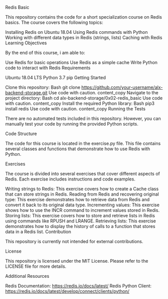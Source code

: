 Redis Basic

This repository contains the code for a short specialization course on Redis basics. The course covers the following topics:

Installing Redis on Ubuntu 18.04
Using Redis commands with Python
Working with different data types in Redis (strings, lists)
Caching with Redis
Learning Objectives

By the end of this course, i am able to:

Use Redis for basic operations
Use Redis as a simple cache
Write Python code to interact with Redis
Requirements

Ubuntu 18.04 LTS
Python 3.7
pip
Getting Started

Clone this repository:
Bash
git clone https://github.com/your-username/alx-backend-storage.git
Use code with caution.
content_copy
Navigate to the project directory:
Bash
cd alx-backend-storage/0x02-redis_basic
Use code with caution.
content_copy
Install the required Python library:
Bash
pip3 install redis
Use code with caution.
content_copy
Running the Tests

There are no automated tests included in this repository. However, you can manually test your code by running the provided Python scripts.

Code Structure

The code for this course is located in the exercise.py file. This file contains several classes and functions that demonstrate how to use Redis with Python.

Exercises

The course is divided into several exercises that cover different aspects of Redis. Each exercise includes instructions and code examples.

Writing strings to Redis: This exercise covers how to create a Cache class that can store strings in Redis.
Reading from Redis and recovering original type: This exercise demonstrates how to retrieve data from Redis and convert it back to its original data type.
Incrementing values: This exercise shows how to use the INCR command to increment values stored in Redis.
Storing lists: This exercise covers how to store and retrieve lists in Redis using commands like RPUSH and LRANGE.
Retrieving lists: This exercise demonstrates how to display the history of calls to a function that stores data in a Redis list.
Contribution

This repository is currently not intended for external contributions.

License

This repository is licensed under the MIT License. Please refer to the LICENSE file for more details.

Additional Resources

Redis Documentation: https://redis.io/docs/latest/
Redis Python Client: https://redis.io/docs/latest/develop/connect/clients/python/

